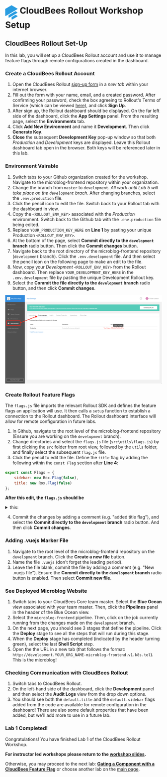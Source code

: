 # <img src="images/Rollout-blue.svg" alt="CloudBees Rollout Logo" width="40" align="top"> CloudBees Rollout Workshop Setup

## CloudBees Rollout Set-Up
In this lab, you will set up a CloudBees Rollout account and use it to manage feature flags through remote configurations created in the dashboard.

### Create a CloudBees Rollout Account

1. Open the CloudBees Rollout [sign-up form](https://app.rollout.io/signup) in a _new tab_ within your internet browser.
2. Fill out the form with your name, email, and a created password. After confirming your password,  check the box agreeing to Rollout's Terms of Service (which can be viewed [here](https://docs.cloudbees.com/docs/cloudbees-common/latest/subscription-agreement/)), and click **Sign Up**.
3. After sign up, the Rollout dashboard should be displayed. On the far left side of the dashboard, click the **App Settings** panel. From the resulting page, select the **Environments** tab.
4. Click **Add New Environment** and name it **Development**. Then click **Generate Key**. 
5. **Close** the subsequent **Development Key** pop-up window so that both _Production_ and _Development_ keys are displayed. Leave this Rollout dashboard tab open in the browser. Both keys will be referenced later in this lab.

### Environment Vairable

1. Switch tabs to your Github organization created for the workshop. Navigate to the microblog-frontend repository within your organization.
2. Change the branch from `master` to `development`. _All work until Lab 5 will take place on the `development` brach_. After changing branches, select the `.env.production` file.
3. Click the pencil icon to edit the file. Switch back to your Rollout tab with the dashboard in view.
4. Copy the `<ROLLOUT_ENV_KEY>` associated with the _Production_ environment. Switch back to the Github tab with the `.env.production` file being edited.
5. Replace `YOUR_PRODUCTION_KEY_HERE` on **Line 1** by pasting your unique Production `<ROLLOUT_ENV_KEY>`.
6. At the bottom of the page, select **Commit directly to the `development` branch** radio button. Then click the **Commit changes** button.
7. Navigate back to the root directory of the microblog-frontend repository (`development` branch). Click the `.env.development` file. And then select the pencil icon on the following page to make an edit to the file.
8. Now, copy your _Development_ `<ROLLOUT_ENV_KEY>` from the Rollout dashboard. Then replace `YOUR_DEVELOPMENT_KEY_HERE` in the `.env.development` file by pasting the unique Development Rollout key.
9. Select the **Commit the file directly to the `development` branch** radio button, and then click **Commit changes**.

<p><img src="images/RolloutEnvKey.png" />

### Create Rollout Feature Flags

The `flags.js` file imports the relevant Rollout SDK and defines the feature flags an application will use. It then calls a `setup` function to establish a connection to the Rollout dashboard. The Rollout dashboard interface will allow for remote configuration in future labs.

1. In Github, navigate to the root level of the microblog-frontend repository (Ensure you are working on the `development` branch).
2. Change directories and select the `flags.js` file (`src\utils\flags.js`) by first clicking the `src` folder from root view, followed by the `utils` folder, and finally select the subsequent `flag.js` file.
3. Click the pencil to edit the file. Define the `title` flag by adding the following within the `const Flag` section after **Line 4**:
```javascript
export const Flags = {
	sidebar: new Rox.Flag(false),
	title: new Rox.Flag(false)
};
```

**After this edit, the `flags.js` should be**
<details><summary>this:</summary>

```javascript
import Rox from 'rox-browser'

export const Flags = {
  sidebar: new Rox.Flag(false),
  title: new Rox.Flag(false)
};

const options = {
};

Rox.register('default', Flags);
Rox.setup(process.env.VUE_APP_ROLLOUT_KEY, options);
	
```
</details>

4. Commit the changes by adding a comment (e.g. "added title flag"), and select the **Commit directly to the `development` branch** radio button. And then click **Commit changes**.

### Adding .vuejs Marker File

1. Navigate to the root level of the microblog-frontend repository on the `development` branch. Click the **Create a new file** button.
2. Name the file `.vuejs` (don't forget the leading period).
3. Leave the file blank, commit the file by adding a comment (e.g. "New .vuejs file"). Ensure the **Commit directly to the `development` branch** radio button is enabled. Then select **Commit new file**.

### See Deployed Microblog Website

1. Switch tabs to your CloudBees Core team master. Select the **Blue Ocean** view associated with your team master. Then, click the **Pipelines** panel in the header of the Blue Ocean view.
2. Select the `microblog-frontend` pipeline. Then, click on the job currently running from the changes made on the `development` branch.
3. On the next page, you should see 3 stages that define the pipeline. Click the **Deploy** stage to see all the steps that will run during this stage.
4. When the **Deploy** stage has completed (indicated by the header turning green), select the last **Shell Script** step.
5. Open the the URL in a new tab (that follows the format: `http://development.YOUR_ORG_NAME-microblog-frontend.v1.k8s.tel`). This is the microblog!

### Checking Communication with CloudBees Rollout

1. Switch tabs to CloudBees Rollout.
2. On the left-hand side of the dashboard, click the **Development** panel and then select the **Audit Logs** view from the drop down options.
3. You should see both the `default.title` and the `default.sidebar` flags added from the code are available for remote configuration in the dashboard! There are also some default properties that have been added, but we'll add more to use in a future lab.

### Lab 1 Completed!
Congratulations! You have finished Lab 1 of the CloudBees Rollout Workshop.

**For instructor led workshops please return to the [workshop slides](https://cloudbees-days.github.io/core-rollout-flow-workshop/rollout/#12).**

Otherwise, you may proceed to the next lab: [**Gating a Component with a CloudBees Feature Flag**](../rolloutFeature/rolloutFeature.md) or choose another lab on the [main page](../../README.md#workshop-labs).
